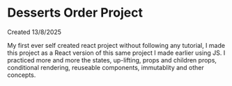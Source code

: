 # Desserts Order Project

Created 13/8/2025

My first ever self created react project without following any tutorial, I made this project as a React version of this same project I made earlier using JS. I practiced more and more the states, up-lifting, props and children props, conditional rendering, reuseable components, immutablity and other concepts.